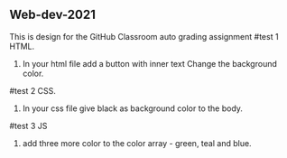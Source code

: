 ## Web-dev-2021
This is design for the GitHub Classroom auto grading assignment
#test 1 HTML.
1. In your html file add a button with inner text Change the background color.

#test 2 CSS.
1. In your css file give black as background color to the body. 

#test 3 JS
1. add three more color to the color array - green, teal and blue.
